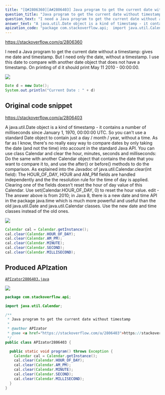 ```yaml
---
title: "[Q#2806360][A#2806403] Java program to get the current date without timestamp"
question_title: "Java program to get the current date without timestamp"
question_text: "I need a Java program to get the current date without a timestamp: gives me date and timestamp. But I need only the date, without a timestamp. I use this date to compare with another date object that does not have a timestamp. On printing of d it should print May 11 2010  - 00:00:00."
answer_text: "A java.util.Date object is a kind of timestamp - it contains a number of milliseconds since January 1, 1970, 00:00:00 UTC. So you can't use a standard Date object to contain just a day / month / year, without a time. As far as I know, there's no really easy way to compare dates by only taking the date (and not the time) into account in the standard Java API. You can use class Calendar and clear the hour, minutes, seconds and milliseconds: Do the same with another Calendar object that contains the date that you want to compare it to, and use the after() or before() methods to do the comparison. As explained into the Javadoc of java.util.Calendar.clear(int field): The HOUR_OF_DAY, HOUR and AM_PM fields are handled independently and the the resolution rule for the time of day is applied. Clearing one of the fields doesn't reset the hour of day value of this Calendar. Use set(Calendar.HOUR_OF_DAY, 0) to reset the hour value. edit - The answer above is from 2010; in Java 8, there is a new date and time API in the package java.time which is much more powerful and useful than the old java.util.Date and java.util.Calendar classes. Use the new date and time classes instead of the old ones."
apization_code: "package com.stackoverflow.api;  import java.util.Calendar;  /**  * Java program to get the current date without timestamp  *  * @author APIzator  * @see <a href=\"https://stackoverflow.com/a/2806403\">https://stackoverflow.com/a/2806403</a>  */ public class APIzator2806403 {    public static void program() throws Exception {     Calendar cal = Calendar.getInstance();     cal.clear(Calendar.HOUR_OF_DAY);     cal.clear(Calendar.AM_PM);     cal.clear(Calendar.MINUTE);     cal.clear(Calendar.SECOND);     cal.clear(Calendar.MILLISECOND);   } }"
---
```


https://stackoverflow.com/q/2806360

I need a Java program to get the current date without a timestamp:
gives me date and timestamp.
But I need only the date, without a timestamp. I use this date to compare with another date object that does not have a timestamp.
On printing
of d it should print May 11 2010  - 00:00:00.


<div class="code-logo"><img src="/stackoverflow.png" /></div>

```java
Date d = new Date();
System.out.println("Current Date : " + d)
```


## Original code snippet

https://stackoverflow.com/a/2806403

A java.util.Date object is a kind of timestamp - it contains a number of milliseconds since January 1, 1970, 00:00:00 UTC. So you can&#x27;t use a standard Date object to contain just a day / month / year, without a time.
As far as I know, there&#x27;s no really easy way to compare dates by only taking the date (and not the time) into account in the standard Java API. You can use class Calendar and clear the hour, minutes, seconds and milliseconds:
Do the same with another Calendar object that contains the date that you want to compare it to, and use the after() or before() methods to do the comparison.
As explained into the Javadoc of java.util.Calendar.clear(int field):
The HOUR_OF_DAY, HOUR and AM_PM fields are handled independently and the the resolution rule for the time of day is applied. Clearing one of the fields doesn&#x27;t reset the hour of day value of this Calendar. Use set(Calendar.HOUR_OF_DAY, 0) to reset the hour value.
edit - The answer above is from 2010; in Java 8, there is a new date and time API in the package java.time which is much more powerful and useful than the old java.util.Date and java.util.Calendar classes. Use the new date and time classes instead of the old ones.

<div class="code-logo"><img src="/stackoverflow.png" /></div>

```java
Calendar cal = Calendar.getInstance();
cal.clear(Calendar.HOUR_OF_DAY);
cal.clear(Calendar.AM_PM);
cal.clear(Calendar.MINUTE);
cal.clear(Calendar.SECOND);
cal.clear(Calendar.MILLISECOND);
```

## Produced APIzation

[`APIzator2806403.java`](https://github.com/pasqualesalza/apization-temp/raw/main/data/search/APIzator2806403.java)

<div class="code-logo"><img src="/apizator.png" /></div>

```java
package com.stackoverflow.api;

import java.util.Calendar;

/**
 * Java program to get the current date without timestamp
 *
 * @author APIzator
 * @see <a href="https://stackoverflow.com/a/2806403">https://stackoverflow.com/a/2806403</a>
 */
public class APIzator2806403 {

  public static void program() throws Exception {
    Calendar cal = Calendar.getInstance();
    cal.clear(Calendar.HOUR_OF_DAY);
    cal.clear(Calendar.AM_PM);
    cal.clear(Calendar.MINUTE);
    cal.clear(Calendar.SECOND);
    cal.clear(Calendar.MILLISECOND);
  }
}

```